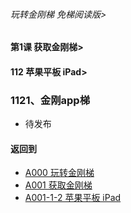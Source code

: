###### 玩转金刚梯 免梯阅读版>
#### 第1课 获取金刚梯>
#### 112 苹果平板 iPad>

### 1121、金刚app梯

- 待发布

#### 返回到
- [A000 玩转金刚梯](https://github.com/a2zitpro/web/blob/master/LadderFree/main.md)
- [A001 获取金刚梯](https://github.com/a2zitpro/web/blob/master/LadderFree/LadderGet/LadderGet.md)
- [A001-1-2 苹果平板 iPad](https://github.com/a2zitpro/web/blob/master/LadderFree/LadderGet/Apple/iPad/iPad.md)





